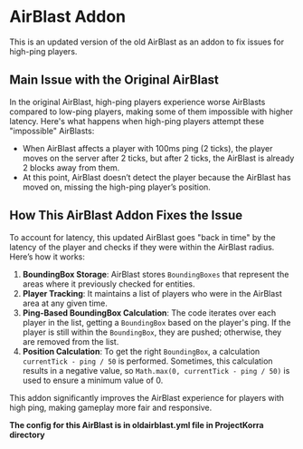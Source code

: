 # AirBlast Addon

This is an updated version of the old AirBlast as an addon to fix issues for high-ping players.

## Main Issue with the Original AirBlast

In the original AirBlast, high-ping players experience worse AirBlasts compared to low-ping players, making some of them impossible with higher latency. Here's what happens when high-ping players attempt these "impossible" AirBlasts:

- When AirBlast affects a player with 100ms ping (2 ticks), the player moves on the server after 2 ticks, but after 2 ticks, the AirBlast is already 2 blocks away from them.
- At this point, AirBlast doesn’t detect the player because the AirBlast has moved on, missing the high-ping player’s position.

## How This AirBlast Addon Fixes the Issue

To account for latency, this updated AirBlast goes "back in time" by the latency of the player and checks if they were within the AirBlast radius. Here’s how it works:

1. **BoundingBox Storage**: AirBlast stores `BoundingBoxes` that represent the areas where it previously checked for entities.
2. **Player Tracking**: It maintains a list of players who were in the AirBlast area at any given time.
3. **Ping-Based BoundingBox Calculation**: The code iterates over each player in the list, getting a `BoundingBox` based on the player's ping. If the player is still within the `BoundingBox`, they are pushed; otherwise, they are removed from the list.
4. **Position Calculation**: To get the right `BoundingBox`, a calculation `currentTick - ping / 50` is performed. Sometimes, this calculation results in a negative value, so `Math.max(0, currentTick - ping / 50)` is used to ensure a minimum value of 0.

This addon significantly improves the AirBlast experience for players with high ping, making gameplay more fair and responsive.

**The config for this AirBlast is in oldairblast.yml file in ProjectKorra directory**
